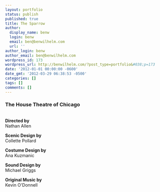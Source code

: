 ```yaml
---
layout: portfolio
status: publish
published: true
title: The Sparrow
author:
  display_name: benw
  login: benw
  email: ben@benwilhelm.com
  url: ''
author_login: benw
author_email: ben@benwilhelm.com
wordpress_id: 173
wordpress_url: http://benwilhelm.com/?post_type=portfolio&#038;p=173
date: '2012-01-01 00:00:00 -0600'
date_gmt: '2012-03-29 06:38:53 -0500'
categories: []
tags: []
comments: []
---
```

<h3>The House Theatre of Chicago</h3><br />
<strong>Directed by</strong><br />
Nathan Allen</p>
<p><strong>Scenic Design by</strong><br />
Collette Pollard</p>
<p><strong>Costume Design by</strong><br />
Ana Kuzmanic</p>
<p><strong>Sound Design by</strong><br />
Michael Griggs</p>
<p><strong>Original Music by</strong><br />
Kevin O'Donnell</p>
